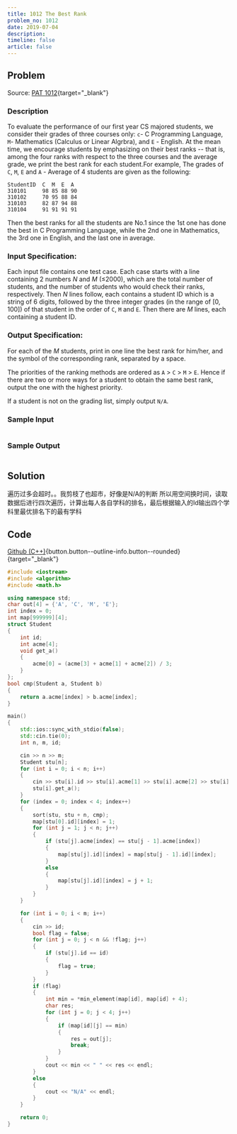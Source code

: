 ```yaml
---
title: 1012 The Best Rank
problem_no: 1012
date: 2019-07-04
description: 
timeline: false
article: false
---
```


<!--more-->

## Problem

Source: [PAT 1012](https://pintia.cn/problem-sets/994805342720868352/exam/problems/994805502658068480){target="_blank"}

### Description

To evaluate the performance of our first year CS majored students, we consider their grades of three courses only: `c`-
C Programming Language, `M`- Mathematics (Calculus or Linear Algrbra), and `E` - English. At the mean time, we encourage
students by emphasizing on their best ranks -- that is, among the four ranks with respect to the three courses and the
average grade, we print the best rank for each student.For example, The grades of `C`, `M`, `E` and `A` - Average of 4
students are given as the following:

```text
StudentID  C  M  E  A
310101     98 85 88 90
310102     70 95 88 84
310103     82 87 94 88
310104     91 91 91 91
```

Then the best ranks for all the students are No.1 since the 1st one has done the best in C Programming Language, while
the 2nd one in Mathematics, the 3rd one in English, and the last one in average.

### Input Specification:

Each input file contains one test case. Each case starts with a line containing 2 numbers _*N*_ and _*M*_ (≤2000), which
are the total number of students, and the number of students who would check their ranks, respectively. Then _*N*_ lines
follow, each contains a student ID which is a string of 6 digits, followed by the three integer grades (in the range
of [0, 100]) of that student in the order of `C`, `M` and `E`. Then there are _*M*_ lines, each containing a student ID.

### Output Specification:

For each of the _*M*_ students, print in one line the best rank for him/her, and the symbol of the corresponding rank,
separated by a space.

The priorities of the ranking methods are ordered as `A` > `C` > `M` > `E`. Hence if there are two or more ways for a
student to obtain the same best rank, output the one with the highest priority.

If a student is not on the grading list, simply output `N/A`.

### Sample Input

```text

```

### Sample Output

```text

```

## Solution

遍历过多会超时。。我剪枝了也超市，好像是N/A的判断 所以用空间换时间，读取数据后进行四次遍历，计算出每人各自学科的排名，最后根据输入的Id输出四个学科里最优排名下的最有学科

## Code

[Github (C++)](https://github.com/Alomerry/algorithm/blob/master/pat/a/){button.button--outline-info.button--rounded}{target="_blank"}


```cpp
#include <iostream>
#include <algorithm>
#include <math.h>

using namespace std;
char out[4] = {'A', 'C', 'M', 'E'};
int index = 0;
int map[999999][4];
struct Student
{
    int id;
    int acme[4];
    void get_a()
    {
        acme[0] = (acme[3] + acme[1] + acme[2]) / 3;
    }
};
bool cmp(Student a, Student b)
{
    return a.acme[index] > b.acme[index];
}

main()
{
    std::ios::sync_with_stdio(false);
    std::cin.tie(0);
    int n, m, id;

    cin >> n >> m;
    Student stu[n];
    for (int i = 0; i < n; i++)
    {
        cin >> stu[i].id >> stu[i].acme[1] >> stu[i].acme[2] >> stu[i].acme[3];
        stu[i].get_a();
    }
    for (index = 0; index < 4; index++)
    {
        sort(stu, stu + n, cmp);
        map[stu[0].id][index] = 1;
        for (int j = 1; j < n; j++)
        {
            if (stu[j].acme[index] == stu[j - 1].acme[index])
            {
                map[stu[j].id][index] = map[stu[j - 1].id][index];
            }
            else
            {
                map[stu[j].id][index] = j + 1;
            }
        }
    }

    for (int i = 0; i < m; i++)
    {
        cin >> id;
        bool flag = false;
        for (int j = 0; j < n && !flag; j++)
        {
            if (stu[j].id == id)
            {
                flag = true;
            }
        }
        if (flag)
        {
            int min = *min_element(map[id], map[id] + 4);
            char res;
            for (int j = 0; j < 4; j++)
            {
                if (map[id][j] == min)
                {
                    res = out[j];
                    break;
                }
            }
            cout << min << " " << res << endl;
        }
        else
        {
            cout << "N/A" << endl;
        }
    }

    return 0;
}
```

